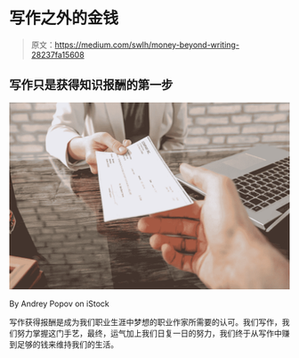# 写作之外的金钱

> 原文：<https://medium.com/swlh/money-beyond-writing-28237fa15608>

## 写作只是获得知识报酬的第一步

![](img/fe6d87bf5a707f03c4ae614075102638.png)

By Andrey Popov on iStock

写作获得报酬是成为我们职业生涯中梦想的职业作家所需要的认可。我们写作，我们努力掌握这门手艺，最终，运气加上我们日复一日的努力，我们终于从写作中赚到足够的钱来维持我们的生活。